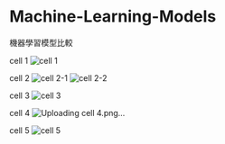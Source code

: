 # Machine-Learning-Models
機器學習模型比較

cell 1
![cell 1](https://github.com/user-attachments/assets/c487977d-f91f-4499-9722-c6d3b5296047)

cell 2
![cell 2-1](https://github.com/user-attachments/assets/65652978-e3a2-4541-b076-d1b4c2f609cb)
![cell 2-2](https://github.com/user-attachments/assets/fe224e7f-355d-4869-bb8d-b19296746da8)

cell 3
![cell 3](https://github.com/user-attachments/assets/6e77b5af-d3a3-4d8d-944b-e8ddc50d4c46)

cell 4
![Uploading cell 4.png…]()

cell 5
![cell 5](https://github.com/user-attachments/assets/f711327e-c5e7-453d-9095-6d5072e30acc)
